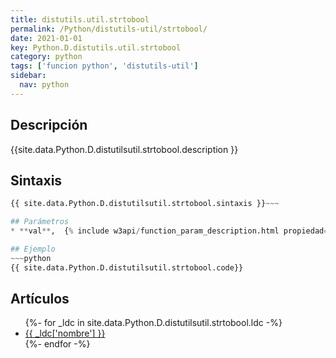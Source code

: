 ```yaml
---
title: distutils.util.strtobool
permalink: /Python/distutils-util/strtobool/
date: 2021-01-01
key: Python.D.distutils.util.strtobool
category: python
tags: ['funcion python', 'distutils-util']
sidebar: 
  nav: python
---
```


## Descripción
{{site.data.Python.D.distutilsutil.strtobool.description }}

## Sintaxis
~~~python
{{ site.data.Python.D.distutilsutil.strtobool.sintaxis }}~~~

## Parámetros
* **val**,  {% include w3api/function_param_description.html propiedad=site.data.Python.D.distutils.util.strtobool valor="val" %}

## Ejemplo
~~~python
{{ site.data.Python.D.distutilsutil.strtobool.code}}
~~~

## Artículos
<ul>
{%- for _ldc in site.data.Python.D.distutilsutil.strtobool.ldc -%}
   <li>
       <a href="{{_ldc['url'] }}">{{ _ldc['nombre'] }}</a>
   </li>
{%- endfor -%}
</ul>
